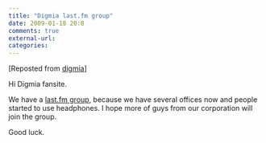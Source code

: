```yaml
---
title: "Digmia last.fm group"
date: 2009-01-18 20:8
comments: true
external-url:
categories:
---
```

[Reposted from [digmia][1]]

Hi Digmia fansite.  
  
We have a [last.fm group][2], because we have several offices now and people started to use headphones. I hope more of guys from our corporation will join the group.  
  
Good luck.

  [1]: http://digmia.soup.io/post/11345081/silence-or-i-kill-you
  [2]: http://www.last.fm/group/digmia
